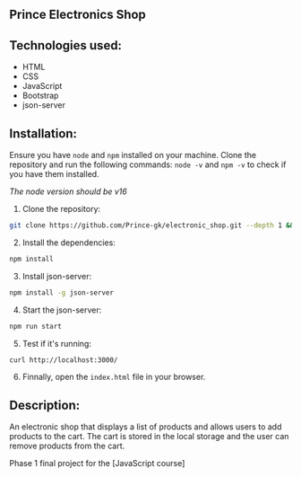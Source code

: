## Prince Electronics Shop

## Technologies used:

- HTML
- CSS
- JavaScript
- Bootstrap
- json-server

## Installation:

Ensure you have `node` and `npm` installed on your machine. Clone the repository and run the following commands:
`node -v` and `npm -v` to check if you have them installed.

_The node version should be v16_

1. Clone the repository:

```bash
git clone https://github.com/Prince-gk/electronic_shop.git --depth 1 && cd electronic_shop
```

2. Install the dependencies:

```bash
npm install
```

3. Install json-server:

```bash
npm install -g json-server
```

4. Start the json-server:

```bash
npm run start
```

5. Test if it's running:

```bash
curl http://localhost:3000/
```

6. Finnally, open the `index.html` file in your browser.

## Description:

An electronic shop that displays a list of products and allows users to add products to the cart. The cart is stored in the local storage and the user can remove products from the cart.

Phase 1 final project for the [JavaScript course]
